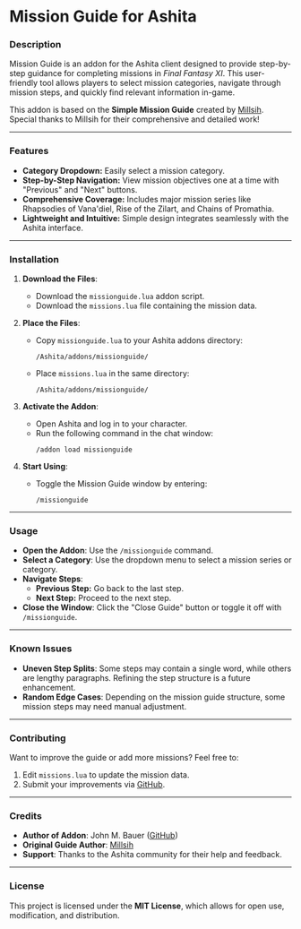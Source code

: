 # Mission Guide for Ashita

### **Description**
Mission Guide is an addon for the Ashita client designed to provide step-by-step guidance for completing missions in *Final Fantasy XI*. This user-friendly tool allows players to select mission categories, navigate through mission steps, and quickly find relevant information in-game.

This addon is based on the **Simple Mission Guide** created by [Millsih](https://www.bg-wiki.com/ffxi/User:Millsih/Simple_Mission_Guide). Special thanks to Millsih for their comprehensive and detailed work!

---

### **Features**
- **Category Dropdown:** Easily select a mission category.
- **Step-by-Step Navigation:** View mission objectives one at a time with "Previous" and "Next" buttons.
- **Comprehensive Coverage:** Includes major mission series like Rhapsodies of Vana'diel, Rise of the Zilart, and Chains of Promathia.
- **Lightweight and Intuitive:** Simple design integrates seamlessly with the Ashita interface.

---

### **Installation**
1. **Download the Files**:
   - Download the `missionguide.lua` addon script.
   - Download the `missions.lua` file containing the mission data.

2. **Place the Files**:
   - Copy `missionguide.lua` to your Ashita addons directory:
     ```
     /Ashita/addons/missionguide/
     ```
   - Place `missions.lua` in the same directory:
     ```
     /Ashita/addons/missionguide/
     ```

3. **Activate the Addon**:
   - Open Ashita and log in to your character.
   - Run the following command in the chat window:
     ```
     /addon load missionguide
     ```

4. **Start Using**:
   - Toggle the Mission Guide window by entering:
     ```
     /missionguide
     ```

---

### **Usage**
- **Open the Addon**: Use the `/missionguide` command.
- **Select a Category**: Use the dropdown menu to select a mission series or category.
- **Navigate Steps**:
  - **Previous Step:** Go back to the last step.
  - **Next Step:** Proceed to the next step.
- **Close the Window**: Click the "Close Guide" button or toggle it off with `/missionguide`.

---

### **Known Issues**
- **Uneven Step Splits**: Some steps may contain a single word, while others are lengthy paragraphs. Refining the step structure is a future enhancement.
- **Random Edge Cases**: Depending on the mission guide structure, some mission steps may need manual adjustment.

---

### **Contributing**
Want to improve the guide or add more missions? Feel free to:
1. Edit `missions.lua` to update the mission data.
2. Submit your improvements via [GitHub](https://github.com/jmbauer3).

---

### **Credits**
- **Author of Addon**: John M. Bauer ([GitHub](https://github.com/jmbauer3))
- **Original Guide Author**: [Millsih](https://www.bg-wiki.com/ffxi/User:Millsih/Simple_Mission_Guide)
- **Support**: Thanks to the Ashita community for their help and feedback.

---

### **License**
This project is licensed under the **MIT License**, which allows for open use, modification, and distribution.
